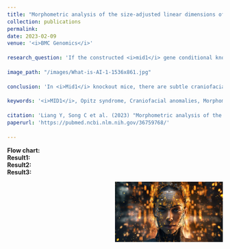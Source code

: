 ```yaml
---
title: "Morphometric analysis of the size-adjusted linear dimensions of the skull landmarks revealed craniofacial dysmorphology in <i>Mid1</i>-cKO mice"
collection: publications
permalink: 
date: 2023-02-09
venue: '<i>BMC Genomics</i>'

research_question: 'If the constructed <i>mid1</i> gene conditional knockout mouse model does not exhibit the highly variable clinical features seen in Opitz Syndrome (OS) patients, does this mouse model still hold research value in studying the pathological mechanisms and potential treatments of OS?'

image_path: "/images/What-is-AI-1-1536x861.jpg"

conclusion: 'In <i>Mid1</i> knockout mice, there are subtle craniofacial malformations that resemble the developmental defects observed in patients with X-linked OS.'

keywords: '<i>MID1</i>, Opitz syndrome, Craniofacial anomalies, Morphometrics, Procrustes superimposition, EMDA.'

citation: 'Liang Y, Song C et al. (2023) "Morphometric analysis of the size-adjusted linear dimensions of the skull landmarks revealed craniofacial dysmorphology in <i>Mid1</i>-cKO mice"，<i>BMC Genomics</i>.  '
paperurl: 'https://pubmed.ncbi.nlm.nih.gov/36759768/'

---
```


**Flow chart:** <br>
**Result1:** <br>
**Result2:** <br>
**Result3:** <br>

<img src="/images/What-is-AI-1-1536x861.jpg" alt="Image created with Midjourney" style="width:50%; height:auto; float:right;">
